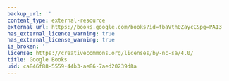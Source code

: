 ```yaml
---
backup_url: ''
content_type: external-resource
external_url: https://books.google.com/books?id=fbaVth0ZaycC&pg=PA13
has_external_licence_warning: true
has_external_license_warning: true
is_broken: ''
license: https://creativecommons.org/licenses/by-nc-sa/4.0/
title: Google Books
uid: ca846f88-5559-44b3-ae86-7aed20239d8a
---
```

